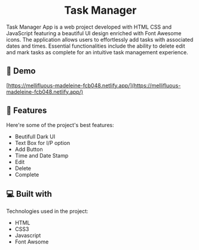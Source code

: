 <h1 align="center" id="title">Task Manager</h1>

<p id="description">Task Manager App is a web project developed with HTML CSS and JavaScript featuring a beautiful UI design enriched with Font Awesome icons. The application allows users to effortlessly add tasks with associated dates and times. Essential functionalities include the ability to delete edit and mark tasks as complete for an intuitive task management experience.</p>

<h2>🚀 Demo</h2>

[https://mellifluous-madeleine-fcb048.netlify.app/](https://mellifluous-madeleine-fcb048.netlify.app/)

  
  
<h2>🧐 Features</h2>

Here're some of the project's best features:

*   Beutifull Dark UI
*   Text Box for I/P option
*   Add Button
*   Time and Date Stamp
*   Edit
*   Delete
*   Complete

  
  
<h2>💻 Built with</h2>

Technologies used in the project:

*   HTML
*   CSS3
*   Javascript
*   Font Awsome
